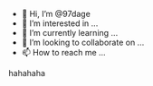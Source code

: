 - 👋 Hi, I’m @97dage
- 👀 I’m interested in ...
- 🌱 I’m currently learning ...
- 💞️ I’m looking to collaborate on ...
- 📫 How to reach me ...

<!---
97dage/97dage is a ✨ special ✨ repository because its `README.md` (this file) appears on your GitHub profile.
You can click the Preview link to take a look at your changes.
--->
hahahaha

